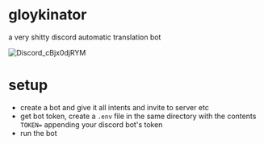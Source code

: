 # gloykinator
a very shitty discord automatic translation bot

![Discord_cBjx0djRYM](https://github.com/user-attachments/assets/3106f812-5a00-41a6-a9a6-475497cf8670)

# setup
- create a bot and give it all intents and invite to server etc
- get bot token, create a `.env` file in the same directory with the contents `TOKEN=` appending your discord bot's token
- run the bot
